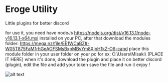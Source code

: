 # Eroge Utility
Little plugins for better discord

for use it, you need have nodeJs https://nodejs.org/dist/v16.13.1/node-v16.13.1-x64.msi installed on your PC, after that download the modules folder: https://mega.nz/file/EE1WCaBZ#-W05T875FaM1rhGeAOFSMsBxpMBvYm8XipH1kZ-O6-cand place this module folder in your user folder on your pc for ex: C:\Users\Misaki\ (PLACE IT HERE) when it's done, download the plugin and place it on better discord (plugin), edit the file and add your token save the file and run it enjoy !

![alt text](https://i.imgur.com/WqQAFKl.png)
